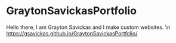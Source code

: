 # GraytonSavickasPortfolio
Hello there, I am Grayton Savickas and I make custom websites.
\n
https://gsavickas.github.io/GraytonSavickasPortfolio/
